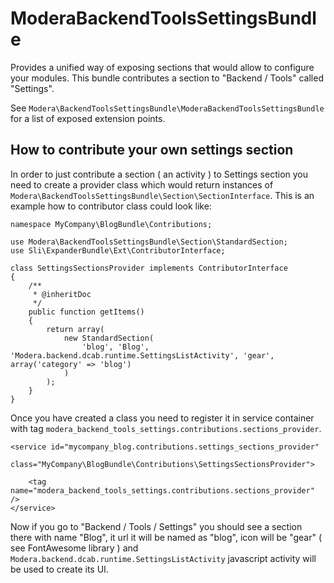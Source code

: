 # ModeraBackendToolsSettingsBundle

Provides a unified way of  exposing sections that would allow to configure your modules. This bundle contributes
a section to "Backend / Tools" called "Settings".

See `Modera\BackendToolsSettingsBundle\ModeraBackendToolsSettingsBundle` for a list of exposed extension points.

## How to contribute your own settings section

In order to just contribute a section ( an activity ) to Settings section you need to create a provider class
which would return instances of `Modera\BackendToolsSettingsBundle\Section\SectionInterface`. This is an example
how to contributor class could look like:

    namespace MyCompany\BlogBundle\Contributions;

    use Modera\BackendToolsSettingsBundle\Section\StandardSection;
    use Sli\ExpanderBundle\Ext\ContributorInterface;

    class SettingsSectionsProvider implements ContributorInterface
    {
        /**
         * @inheritDoc
         */
        public function getItems()
        {
            return array(
                new StandardSection(
                    'blog', 'Blog', 'Modera.backend.dcab.runtime.SettingsListActivity', 'gear', array('category' => 'blog')
                )
            );
        }
    }

Once you have created a class you need to register it in service container with tag `modera_backend_tools_settings.contributions.sections_provider`.

    <service id="mycompany_blog.contributions.settings_sections_provider"
             class="MyCompany\BlogBundle\Contributions\SettingsSectionsProvider">

        <tag name="modera_backend_tools_settings.contributions.sections_provider" />
    </service>

Now if you go to "Backend / Tools / Settings" you should see a section there with name "Blog", it url it will be
named as "blog", icon will be "gear" ( see FontAwesome library ) and `Modera.backend.dcab.runtime.SettingsListActivity`
javascript activity will be used to create its UI.